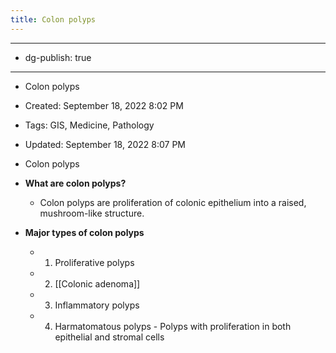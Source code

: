 ```yaml
---
title: Colon polyps
---
```


- --

- dg-publish: true

- --

- Colon polyps

- Created: September 18, 2022 8:02 PM

- Tags: GIS, Medicine, Pathology

- Updated: September 18, 2022 8:07 PM

- Colon polyps

- **What are colon polyps?**
	 - Colon polyps are proliferation of colonic epithelium into a raised, mushroom-like structure.

- **Major types of colon polyps**
	 - 1. Proliferative polyps

	 - 2. [[Colonic adenoma]] 

	 - 3. Inflammatory polyps

	 - 4. Harmatomatous polyps - Polyps with proliferation in both epithelial and stromal cells
